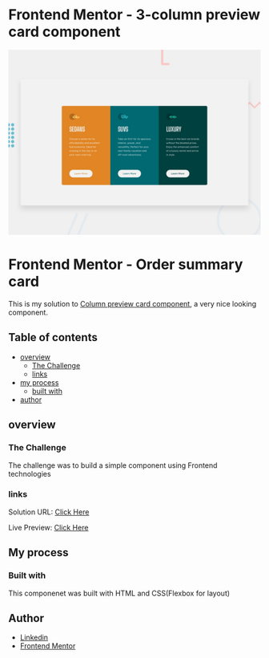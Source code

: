 # Frontend Mentor - 3-column preview card component

![Design preview for the 3-column preview card component coding challenge](./design/desktop-preview.jpg)

# Frontend Mentor - Order summary card

This is my solution to [Column preview card component](https://www.frontendmentor.io/challenges/3column-preview-card-component-pH92eAR2-), a very nice looking component.

## Table of contents

- [overview](#overview)
  - [The Challenge](#the-challenge)
  - [links](#links)
- [my process](#my-process)
  - [built with](#built-with)
- [author](#author)

## overview

### The Challenge

The challenge was to build a simple component using Frontend technologies

### links

Solution URL: [Click Here]()

Live Preview: [Click Here]()

## My process

### Built with

This componenet was built with HTML and CSS(Flexbox for layout)

## Author

- [Linkedin](https://www.linkedin.com/in/mohammed-el-ghazaly-837368229/)
- [Frontend Mentor](https://www.frontendmentor.io/profile/Mohammed997732)
